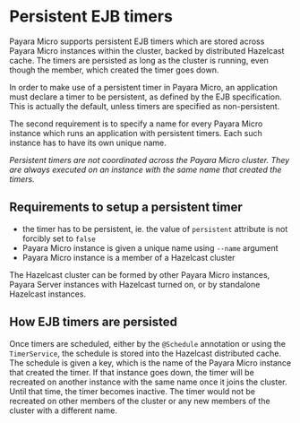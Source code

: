 # Persistent EJB timers

Payara Micro supports persistent EJB timers which are stored across Payara Micro instances within the cluster, backed by distributed Hazelcast cache. The timers are persisted as long as the cluster is running, even though the member, which created the timer goes down.

In order to make use of a persistent timer in Payara Micro, an application must declare a timer to be persistent, as defined by the EJB specification. This is actually the default, unless timers are specified as non-persistent.

The second requirement is to specify a name for every Payara Micro instance which runs an application with persistent timers. Each such instance has to have its own unique name.

*Persistent timers are not coordinated across the Payara Micro cluster. They are always executed on an instance with the same name that created the timers.*

## Requirements to setup a persistent timer

 - the timer has to be persistent, ie. the value of `persistent` attribute is not forcibly set to `false`
 - Payara Micro instance is given a unique name using `--name` argument
 - Payara Micro instance is a member of a Hazelcast cluster

The Hazelcast cluster can be formed by other Payara Micro instances, Payara Server instances with Hazelcast turned on, or by standalone Hazelcast instances.

## How EJB timers are persisted

Once timers are scheduled, either by the `@Schedule` annotation or using the `TimerService`, the schedule is stored into the Hazelcast distributed cache. The schedule is given a key, which is the name of the Payara Micro instance that created the timer. If that instance goes down, the timer will be recreated on another instance with the same name once it joins the cluster. Until that time, the timer becomes inactive. The timer would not be recreated on other members of the cluster or any new members of the cluster with a different name.
